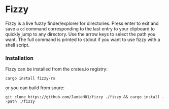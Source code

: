 # Fizzy
Fizzy is a live fuzzy finder/explorer for directories. Press enter to exit and save a `cd` command corresponding to the last entry to your clipboard to quickly jump to any directory.
Use the arrow keys to select the path you want. The full command is printed to stdout if you want to use fizzy with a shell script.

### Installation
Fizzy can be installed from the crates.io registry:
```
cargo install fizzy-rs
```
or you can build from soure:
```
git clone https://github.com/JamieH01/fizzy ./fizzy && cargo install --path ./fizzy
```
